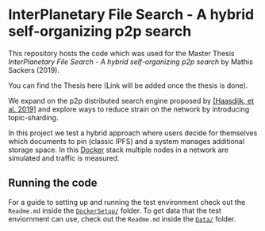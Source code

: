 # InterPlanetary File Search - A hybrid self-organizing p2p search
This repository hosts the code which was used for the Master Thesis
_InterPlanetary File Search - A hybrid self-organizing p2p search_ by Mathis Sackers (2019).

You can find the Thesis here (Link will be added once the thesis is done).

We expand on the p2p distributed search engine proposed by
[[Haasdijk, et al. 2019]](https://www.cs.ru.nl/bachelors-theses/2018/Jasper_Haasdijk___4449754___Searching_IPFS.pdf)
and explore ways to reduce strain on the network by introducing topic-sharding.

In this project we test a hybrid approach where users decide for themselves which documents to pin
(classic IPFS) and a system manages additional storage space.
In this [Docker](https://www.docker.com/) stack multiple nodes in a network are simulated and traffic is measured.

## Running the code
For a guide to setting up and running the test environment check out the `Readme.md` inside the [`DockerSetup/`](https://github.com/informagi/ipfsearch/tree/master/DockerSetup) folder.
To get data that the test enviornment can use, check out the `Readme.md` inside the [`Data/`](https://github.com/informagi/ipfsearch/tree/master/Data) folder.
